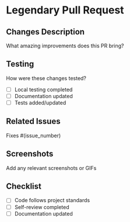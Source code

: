 # Legendary Pull Request

## Changes Description
What amazing improvements does this PR bring?

## Testing
How were these changes tested?
- [ ] Local testing completed
- [ ] Documentation updated
- [ ] Tests added/updated

## Related Issues
Fixes #(issue_number)

## Screenshots
Add any relevant screenshots or GIFs

## Checklist
- [ ] Code follows project standards
- [ ] Self-review completed
- [ ] Documentation updated
